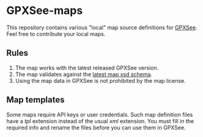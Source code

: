 # GPXSee-maps
This repository contains various "local" map source definitions for [GPXSee](http://www.gpxsee.org).
Feel free to contribute your local maps.

## Rules
1. The map works with the latest released GPXSee version.
2. The map validates against the [latest map xsd schema](https://www.gpxsee.org/map/1.6/map.xsd).
3. Using the map data in GPXSee is not prohibited by the map license.

## Map templates
Some maps require API keys or user credentials. Such map definition files have a *tpl* extension
instead of the usual *xml* extension. You must fill in the required info and rename the files
before you can use them in GPXSee.
